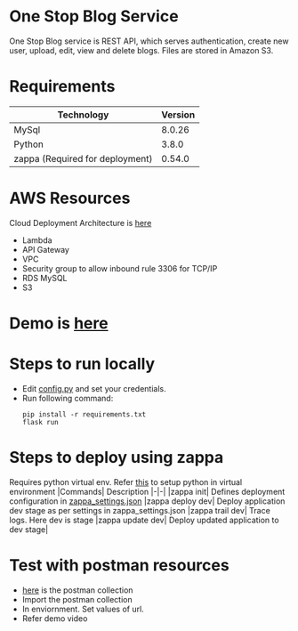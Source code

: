 # One Stop Blog Service
One Stop Blog service is REST API, which serves authentication, create new user, upload, edit, view and delete blogs.
Files are stored in Amazon S3.

# Requirements
| Technology | Version
--- | --- |
| MySql| 8.0.26
| Python| 3.8.0
| zappa (Required for deployment)| 0.54.0|

# AWS Resources

Cloud Deployment Architecture is [here](output/CloudInfraDiagram.png)
- Lambda
- API Gateway
- VPC
- Security group to allow inbound rule 3306 for TCP/IP
- RDS MySQL
- S3


# Demo is [here](https://drive.google.com/file/d/1GhkvAWqTPVCtJ1DAej4GfA0gsGB8_U8l/view?usp=sharing)

# Steps to run locally

- Edit [config.py](config.py) and set your credentials.
- Run following command:
    ```
    pip install -r requirements.txt
    flask run
    ```
# Steps to deploy using zappa
Requires python virtual env.
Refer [this](https://docs.python-guide.org/dev/virtualenvs/#lower-level-virtualenv) to setup python in virtual environment
|Commands| Description
|-|-|
|zappa init| Defines deployment configuration in [zappa_settings.json](zappa_settings.json)
|zappa deploy dev| Deploy application dev stage as per settings in zappa_settings.json
|zappa trail dev| Trace logs. Here dev is stage
|zappa update dev| Deploy updated application to dev stage|


# Test with postman resources 
- [here](Output/Postman/Blogs.postman_collection.json) is the postman collection
- Import the postman collection
- In enviornment. Set values of url.
- Refer demo video